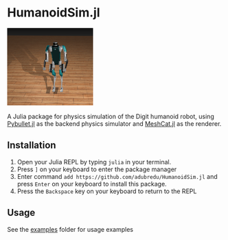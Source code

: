 # HumanoidSim.jl

<img src="media/humanoidsim.png" width="200" height="180" />

A Julia package for physics simulation of the Digit humanoid robot, using [Pybullet.jl](https://github.com/adubredu/PyBullet.jl) as the backend physics simulator and [MeshCat.jl](https://github.com/rdeits/MeshCat.jl) as the renderer.

## Installation
1. Open your Julia REPL by typing  `julia` in your terminal.
2. Press `]` on your keyboard to enter the package manager
3. Enter command `add https://github.com/adubredu/HumanoidSim.jl` and press 
`Enter` on your keyboard to install this package.
4. Press the `Backspace` key on your keyboard to return to the REPL


## Usage
See the [examples](examples) folder for usage examples

